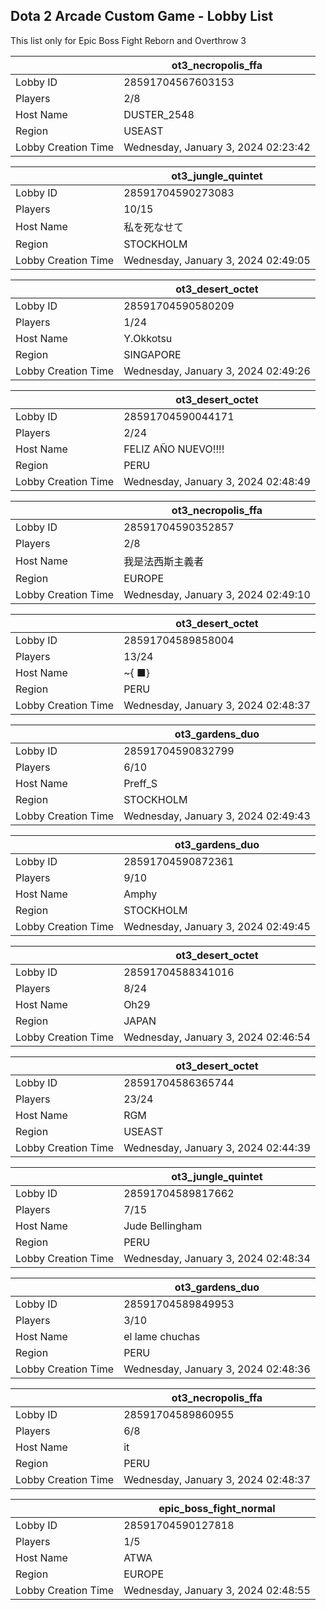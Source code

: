 ## Dota 2 Arcade Custom Game - Lobby List

This list only for Epic Boss Fight Reborn and Overthrow 3

|  | ot3_necropolis_ffa |
| ------ | ------ |
| Lobby ID | 28591704567603153 |
| Players | 2/8 |
| Host Name | DUSTER_2548 |
| Region | USEAST |
| Lobby Creation Time | Wednesday, January 3, 2024 02:23:42 |


|  | ot3_jungle_quintet |
| ------ | ------ |
| Lobby ID | 28591704590273083 |
| Players | 10/15 |
| Host Name | 私を死なせて |
| Region | STOCKHOLM |
| Lobby Creation Time | Wednesday, January 3, 2024 02:49:05 |


|  | ot3_desert_octet |
| ------ | ------ |
| Lobby ID | 28591704590580209 |
| Players | 1/24 |
| Host Name | Y.Okkotsu |
| Region | SINGAPORE |
| Lobby Creation Time | Wednesday, January 3, 2024 02:49:26 |


|  | ot3_desert_octet |
| ------ | ------ |
| Lobby ID | 28591704590044171 |
| Players | 2/24 |
| Host Name | FELIZ AÑO NUEVO!!!! |
| Region | PERU |
| Lobby Creation Time | Wednesday, January 3, 2024 02:48:49 |


|  | ot3_necropolis_ffa |
| ------ | ------ |
| Lobby ID | 28591704590352857 |
| Players | 2/8 |
| Host Name | 我是法西斯主義者 |
| Region | EUROPE |
| Lobby Creation Time | Wednesday, January 3, 2024 02:49:10 |


|  | ot3_desert_octet |
| ------ | ------ |
| Lobby ID | 28591704589858004 |
| Players | 13/24 |
| Host Name | ~{ ■} |
| Region | PERU |
| Lobby Creation Time | Wednesday, January 3, 2024 02:48:37 |


|  | ot3_gardens_duo |
| ------ | ------ |
| Lobby ID | 28591704590832799 |
| Players | 6/10 |
| Host Name | Preff_S |
| Region | STOCKHOLM |
| Lobby Creation Time | Wednesday, January 3, 2024 02:49:43 |


|  | ot3_gardens_duo |
| ------ | ------ |
| Lobby ID | 28591704590872361 |
| Players | 9/10 |
| Host Name | Amphy |
| Region | STOCKHOLM |
| Lobby Creation Time | Wednesday, January 3, 2024 02:49:45 |


|  | ot3_desert_octet |
| ------ | ------ |
| Lobby ID | 28591704588341016 |
| Players | 8/24 |
| Host Name | Oh29 |
| Region | JAPAN |
| Lobby Creation Time | Wednesday, January 3, 2024 02:46:54 |


|  | ot3_desert_octet |
| ------ | ------ |
| Lobby ID | 28591704586365744 |
| Players | 23/24 |
| Host Name | RGM |
| Region | USEAST |
| Lobby Creation Time | Wednesday, January 3, 2024 02:44:39 |


|  | ot3_jungle_quintet |
| ------ | ------ |
| Lobby ID | 28591704589817662 |
| Players | 7/15 |
| Host Name | Jude Bellingham |
| Region | PERU |
| Lobby Creation Time | Wednesday, January 3, 2024 02:48:34 |


|  | ot3_gardens_duo |
| ------ | ------ |
| Lobby ID | 28591704589849953 |
| Players | 3/10 |
| Host Name | el lame chuchas |
| Region | PERU |
| Lobby Creation Time | Wednesday, January 3, 2024 02:48:36 |


|  | ot3_necropolis_ffa |
| ------ | ------ |
| Lobby ID | 28591704589860955 |
| Players | 6/8 |
| Host Name | it |
| Region | PERU |
| Lobby Creation Time | Wednesday, January 3, 2024 02:48:37 |


|  | epic_boss_fight_normal |
| ------ | ------ |
| Lobby ID | 28591704590127818 |
| Players | 1/5 |
| Host Name | ATWA |
| Region | EUROPE |
| Lobby Creation Time | Wednesday, January 3, 2024 02:48:55 |


